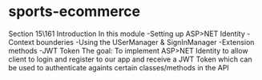 # sports-ecommerce

Section 15\161 Introduction
In this module
-Setting up ASP>NET Identity
-Context bounderies
-Using the USerManager & SignInManager
-Extension methods
-JWT Token
The goal:
To implement ASP>NET Identity to allow client to login and register
to our app and receive a JWT Token which can be used to authenticate
againts certain classes/methods in the API










 














